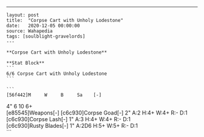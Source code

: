 ---
    layout: post
    title:  "Corpse Cart with Unholy Lodestone"
    date:   2020-12-05 00:00:00
    source: Wahapedia
    tags: [soulblight-gravelords]
    ---
    
    **Corpse Cart with Unholy Lodestone**
    
    **Stat Block**
    ```
    6/6 Corpse Cart with Unholy Lodestone
    ```
    
    ```
    [56f442]M     W     B     Sa    [-]
4"    6     10    6+    
[e85545]Weapons[-]
[c6c930]Corpse Goad[-]
2"     A:2    H:4+   W:4+   R:-    D:1   
[c6c930]Corpse Lash[-]
1"     A:3    H:4+   W:4+   R:-    D:1   
[c6c930]Rusty Blades[-]
1"     A:2D6  H:5+   W:5+   R:-    D:1   
    ```
    
    
    